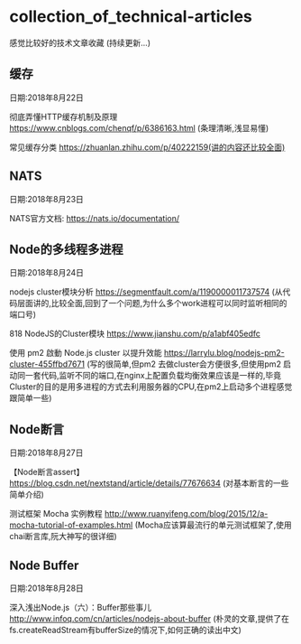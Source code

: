 # collection_of_technical-articles
感觉比较好的技术文章收藏
(持续更新...)

## 缓存

日期:2018年8月22日

彻底弄懂HTTP缓存机制及原理 https://www.cnblogs.com/chenqf/p/6386163.html (条理清晰,浅显易懂)

常见缓存分类 https://zhuanlan.zhihu.com/p/40222159(讲的内容还比较全面)

## NATS

日期:2018年8月23日

NATS官方文档: https://nats.io/documentation/

## Node的多线程多进程

日期:2018年8月24日

nodejs cluster模块分析 https://segmentfault.com/a/1190000011737574 (从代码层面讲的,比较全面,回到了一个问题,为什么多个work进程可以同时监听相同的端口号)

818 NodeJS的Cluster模块 https://www.jianshu.com/p/a1abf405edfc

使用 pm2 啟動 Node.js cluster 以提升效能 https://larrylu.blog/nodejs-pm2-cluster-455ffbd7671  (写的很简单,但pm2 去做cluster会方便很多,但使用pm2 启动同一套代码,监听不同的端口,在nginx上配置负载均衡效果应该是一样的,毕竟Cluster的目的是用多进程的方式去利用服务器的CPU,在pm2上启动多个进程感觉跟简单一些)

## Node断言

日期:2018年8月27日

【Node断言assert】https://blog.csdn.net/nextstand/article/details/77676634 (对基本断言的一些简单介绍)

测试框架 Mocha 实例教程 http://www.ruanyifeng.com/blog/2015/12/a-mocha-tutorial-of-examples.html (Mocha应该算最流行的单元测试框架了,使用chai断言库,阮大神写的很详细)

## Node Buffer

日期:2018年8月28日

深入浅出Node.js（六）：Buffer那些事儿 http://www.infoq.com/cn/articles/nodejs-about-buffer (朴灵的文章,提供了在fs.createReadStream有bufferSize的情况下,如何正确的读出中文)
